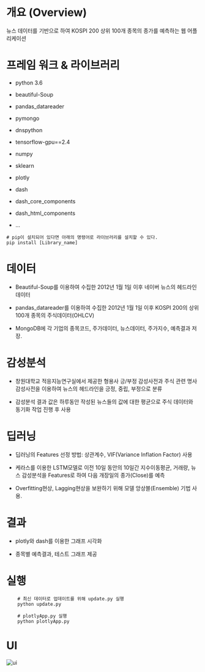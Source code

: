 # 개요 (Overview)
뉴스 데이터를 기반으로 하여 KOSPI 200 상위 100개 종목의 종가를 예측하는 웹 어플리케이션


# 프레임 워크 & 라이브러리

* python 3.6

* beautiful-Soup

* pandas_datareader

* pymongo

* dnspython

* tensorflow-gpu==2.4

* numpy

* sklearn

* plotly

* dash
 
* dash_core_components

* dash_html_components

* ...

```
# pip이 설치되어 있다면 아래의 명령어로 라이브러리를 설치할 수 있다.
pip install [Library_name]
```

# 데이터

* Beautiful-Soup를 이용하여 수집한 2012년 1월 1일 이후 네이버 뉴스의 헤드라인 데이터
  
* pandas_datareader를 이용하여 수집한 2012년 1월 1일 이후 KOSPI 200의 상위 100개 종목의 주식데이터(OHLCV)

* MongoDB에 각 기업의 종목코드, 주가데이터, 뉴스데이터, 주가지수, 예측결과 저장.
  
# 감성분석

* 창원대학교 적응지능연구실에서 제공한 형용사 긍/부정 감성사전과 주식 관련 명사 감성사전을 이용하여 뉴스의 헤드라인을 긍정, 중립, 부정으로 분류

* 감성분석 결과 값은 하루동안 작성된 뉴스들의 값에 대한 평균으로 주식 데이터와 동기화 작업 진행 후 사용
  
# 딥러닝
 
* 딥러닝의 Features 선정 방법: 상관계수, VIF(Variance Inflation Factor) 사용

* 케라스를 이용한 LSTM모델로 이전 10일 동안의 10일간 지수이동평균, 거래량, 뉴스 감성분석을 Features로 하여 다음 개장일의 종가(Close)를 예측

* Overfitting현상, Lagging현상을 보완하기 위해 모델 앙상블(Ensemble) 기법 사용.

# 결과

* plotly와 dash를 이용한 그래프 시각화 

* 종목별 예측결과, 테스트 그래프 제공

# 실행

`````
    # 최신 데이터로 업데이트를 위해 update.py 실행
    python update.py

    # plotlyApp.py 실행
    python plotlyApp.py
`````

# UI

![ui](https://user-images.githubusercontent.com/58135272/119150221-3193fc80-ba89-11eb-9378-3c329db39698.png)
